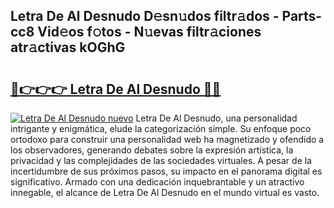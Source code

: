 ## Letra De Al Desnudo D𝚎sn𝚞dos filtr𝚊dos - Parts-cc8 Vid𝚎os f𝚘tos - N𝚞evas filtr𝚊ciones atr𝚊ctivas kOGhG

# <h2><a href="http://mb9akz.tromn.icu/?c=Letra+De+Al+Desnudo">🔗👉👉👉 Letra De Al Desnudo 🔗🔗</a></h2>

[![Letra De Al Desnudo nuevo](https://i.imgur.com/pEAQMta.gif)](http://mb9akz.tromn.icu/?c=Letra+De+Al+Desnudo)
Letra De Al Desnudo, una personalidad intrigante y enigmática, elude la categorización simple. Su enfoque poco ortodoxo para construir una personalidad web ha magnetizado y ofendido a los observadores, generando debates sobre la expresión artística, la privacidad y las complejidades de las sociedades virtuales. A pesar de la incertidumbre de sus próximos pasos, su impacto en el panorama digital es significativo. Armado con una dedicación inquebrantable y un atractivo innegable, el alcance de Letra De Al Desnudo en el mundo virtual es vasto.
